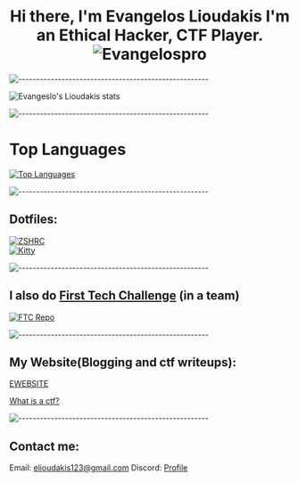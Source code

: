 <h1 align="center"> Hi there, I'm Evangelos Lioudakis 
I'm an Ethical Hacker, CTF Player.<img src="https://komarev.com/ghpvc/?username=Evangelospro&color=008080&style=flat&label=Views" alt="Evangelospro" /> </h1>


![-----------------------------------------------------](https://raw.githubusercontent.com/andreasbm/readme/master/assets/lines/aqua.png)

![Evangeslo's Lioudakis stats](https://github-readme-stats.vercel.app/api?username=Evangelospro&show_icons=true&theme=radical)

![-----------------------------------------------------](https://raw.githubusercontent.com/andreasbm/readme/master/assets/lines/aqua.png)

# Top Languages
[![Top Languages](https://github-readme-stats.vercel.app/api/top-langs/?username=Evangelospro&bg_color=00000000&hide_title=true&hide_border=true&text_color=08F)]()  

![-----------------------------------------------------](https://raw.githubusercontent.com/andreasbm/readme/master/assets/lines/aqua.png)

## Dotfiles:  
[![ZSHRC](https://github-readme-stats.vercel.app/api/pin/?username=Evangelospro&repo=zshrc&bg_color=00000000&hide_title=true&border_color=00000000&text_color=08F)](https://github.com/Evangelospro/zshrc)  
[![Kitty](https://github-readme-stats.vercel.app/api/pin/?username=Evangelospro&repo=kitty&bg_color=00000000&hide_title=true&border_color=00000000&text_color=08F)](https://github.com/Evangelospro/kitty)

![-----------------------------------------------------](https://raw.githubusercontent.com/andreasbm/readme/master/assets/lines/aqua.png)

## I also do [First Tech Challenge](https://www.firstinspires.org/robotics/ftc) (in a team)
[![FTC Repo](https://github-readme-stats.vercel.app/api/pin/?username=evangelospro&repo=FTC22_CODE&bg_color=00000000&hide_title=true&border_color=00000000&text_color=08F)](https://github.com/evangelospro/FTC22_CODE)

![-----------------------------------------------------](https://raw.githubusercontent.com/andreasbm/readme/master/assets/lines/aqua.png)

## My Website(Blogging and ctf writeups):
[EWEBSITE](https://evangelospro.codes)

[What is a ctf?](https://ctfd.io/whats-a-ctf/)

![-----------------------------------------------------](https://raw.githubusercontent.com/andreasbm/readme/master/assets/lines/aqua.png)

## Contact me:
Email: elioudakis123@gmail.com
Discord: [Profile](https://discord.com/users/690550530316959744)
